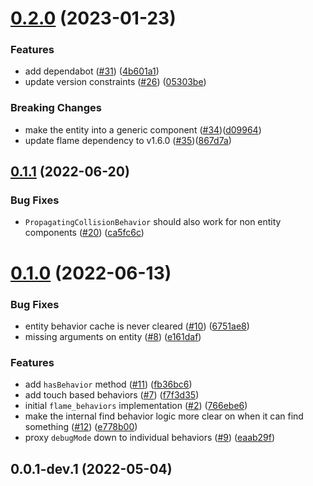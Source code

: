 # [0.2.0](https://github.com/VeryGoodOpenSource/flame_behaviors/compare/v0.1.1...v) (2023-01-23)

### Features

- add dependabot ([#31](https://github.com/VeryGoodOpenSource/flame_behaviors/issues/31)) ([4b601a1](https://github.com/VeryGoodOpenSource/flame_behaviors/commit/4b601a1ff3a516e36ae850857f5c5e5a9de7303f))
- update version constraints ([#26](https://github.com/VeryGoodOpenSource/flame_behaviors/issues/26)) ([05303be](https://github.com/VeryGoodOpenSource/flame_behaviors/commit/05303beeae80df6055f3b3fc8f5630f2643d40fe))

### Breaking Changes
- make the entity into a generic component ([#34](https://github.com/VeryGoodOpenSource/flame_behaviors/pull/34))([d09964](https://github.com/VeryGoodOpenSource/flame_behaviors/commit/d0996471370a0764331da82433a874a1edecba20))
- update flame dependency to v1.6.0  ([#35](https://github.com/VeryGoodOpenSource/flame_behaviors/pull/35))([867d7a](https://github.com/VeryGoodOpenSource/flame_behaviors/commit/867d7a283980a643bd5c49eae4be147d4df3469e))

## [0.1.1](https://github.com/VeryGoodOpenSource/flame_behaviors/compare/v0.1.0...v0.1.1) (2022-06-20)

### Bug Fixes

- `PropagatingCollisionBehavior` should also work for non entity components ([#20](https://github.com/VeryGoodOpenSource/flame_behaviors/issues/20)) ([ca5fc6c](https://github.com/VeryGoodOpenSource/flame_behaviors/commit/ca5fc6c2862d58348a7b2a72814f58d370161982))

# [0.1.0](https://github.com/VeryGoodOpenSource/flame_behaviors/compare/v0.0.1-dev.1...v0.1.0) (2022-06-13)

### Bug Fixes

- entity behavior cache is never cleared ([#10](https://github.com/VeryGoodOpenSource/flame_behaviors/issues/10)) ([6751ae8](https://github.com/VeryGoodOpenSource/flame_behaviors/commit/6751ae85eefdc848dd8f4c6c221c3f5d49303aed))
- missing arguments on entity ([#8](https://github.com/VeryGoodOpenSource/flame_behaviors/issues/8)) ([e161daf](https://github.com/VeryGoodOpenSource/flame_behaviors/commit/e161daf360f49423355b4822ff4342bad00c6977))

### Features

- add `hasBehavior` method ([#11](https://github.com/VeryGoodOpenSource/flame_behaviors/issues/11)) ([fb36bc6](https://github.com/VeryGoodOpenSource/flame_behaviors/commit/fb36bc67c152d17fa98b56f88f42b1d86452c4ab))
- add touch based behaviors ([#7](https://github.com/VeryGoodOpenSource/flame_behaviors/issues/7)) ([f7f3d35](https://github.com/VeryGoodOpenSource/flame_behaviors/commit/f7f3d35cade614ca404dc84937777752dca3f5be))
- initial `flame_behaviors` implementation ([#2](https://github.com/VeryGoodOpenSource/flame_behaviors/issues/2)) ([766ebe6](https://github.com/VeryGoodOpenSource/flame_behaviors/commit/766ebe6f398cdb96e93425d86713760c0664075d))
- make the internal find behavior logic more clear on when it can find something ([#12](https://github.com/VeryGoodOpenSource/flame_behaviors/issues/12)) ([e778b00](https://github.com/VeryGoodOpenSource/flame_behaviors/commit/e778b00c06f0bdd3d973548458402e7a3fa051b1))
- proxy `debugMode` down to individual behaviors ([#9](https://github.com/VeryGoodOpenSource/flame_behaviors/issues/9)) ([eaab29f](https://github.com/VeryGoodOpenSource/flame_behaviors/commit/eaab29f3fd17412072e975bd11ebf2828adf548a))

## 0.0.1-dev.1 (2022-05-04)
